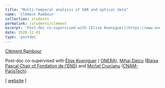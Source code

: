 ```yaml
---
title: "Multi-temporal analysis of SAR and optical data"
name: 'Clément Rambour'
collection: students
permalink: /students/clement
excerpt: 'Post-doc co-supervised with [Élise Koeniguer](https://www.onera.fr/fr/staff/elise-colin-koeniguer) ( [ONERA](https://www.onera.fr/en)), [Mihai Datcu](https://www.dlr.de/eoc/en/desktopdefault.aspx/tabid-12787/19944_read-21293/) ([Blaise Pascal Chair of Fondation de l'ENS](http://www.chaires-blaise-pascal.ens.fr/?lang=en)) and [Michel Crucianu](http://cedric.cnam.fr/~crucianm/) ([CNAM-ParisTech](http://www.cnam.fr)).'
date: 2020-12-01
type: 'postdoc'
---
```


[Clément Rambour](https://clementrambour.wp.imt.fr/)

Post-doc co-supervised with [Élise Koeniguer](https://www.onera.fr/fr/staff/elise-colin-koeniguer) ( [ONERA](https://www.onera.fr/en)), [Mihai Datcu](https://www.dlr.de/eoc/en/desktopdefault.aspx/tabid-12787/19944_read-21293/) ([Blaise Pascal Chair of Fondation de l'ENS](http://www.chaires-blaise-pascal.ens.fr/?lang=en)) and [Michel Crucianu](http://cedric.cnam.fr/~crucianm/) ([CNAM-ParisTech](http://www.cnam.fr)).

\[ [website](https://clementrambour.wp.imt.fr/) \]



